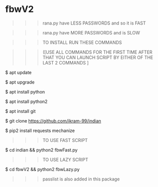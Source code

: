 # fbwV2

>>>rana.py have LESS PASSWORDS and so it is FAST


>>>rana.py have MORE PASSWORDS and is SLOW 


>>>TO INSTALL RUN THESE  COMMANDS 


>>>([USE ALL COMMANDS FOR THE FIRST TIME AFTER THAT YOU CAN LAUNCH SCRIPT BY EITHER OF THE LAST 2 COMMANDS ]




$ apt update

$ apt upgrade

$ apt install python

$ apt install python2

$ apt install git

$ git clone https://github.com/ikram-99/indian

$ pip2 install requests mechanize



>>>TO USE FAST SCRIPT


$ cd indian && python2 fbwFast.py





>>>TO USE LAZY SCRIPT


$ cd fbwV2 && python2 fbwLazy.py



>>>passlist is also added in this package 
